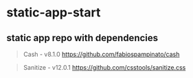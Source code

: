 # static-app-start

## static app repo with dependencies

> Cash - v8.1.0
> https://github.com/fabiospampinato/cash

> Sanitize - v12.0.1
> https://github.com/csstools/sanitize.css
